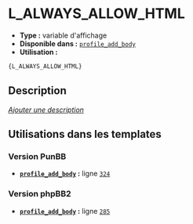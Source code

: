# L_ALWAYS_ALLOW_HTML
* __Type :__ variable d'affichage
* __Disponible dans :__ [`profile_add_body`](../tpl/var/profile_add_body.md#readme)
* __Utilisation :__

```html
{L_ALWAYS_ALLOW_HTML}
```

## Description
[*Ajouter une description*](https://fa-tvars.appspot.com/var/L_ALWAYS_ALLOW_HTML)

## Utilisations dans les templates

### Version PunBB
* __[`profile_add_body`](../tpl/var/profile_add_body.md#readme) :__ ligne [`324`](../tpl/src/punbb/profile_add_body.tpl#L324)

### Version phpBB2
* __[`profile_add_body`](../tpl/var/profile_add_body.md#readme) :__ ligne [`285`](../tpl/src/subsilver/profile_add_body.tpl#L285)